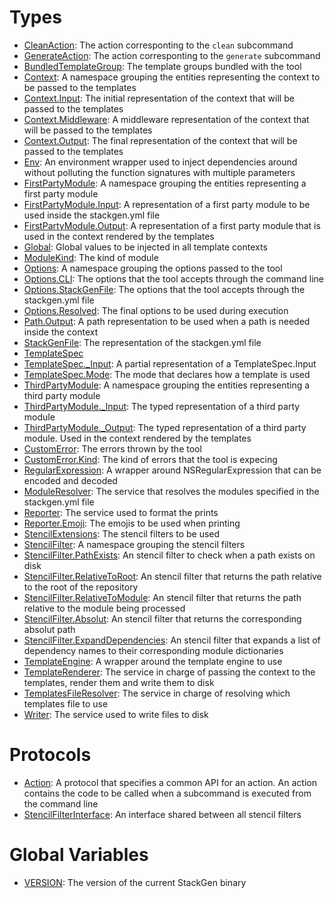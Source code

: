 # Types

  - [CleanAction](CleanAction.md):
    The action corresponting to the `clean` subcommand
  - [GenerateAction](GenerateAction.md):
    The action corresponting to the `generate` subcommand
  - [BundledTemplateGroup](BundledTemplateGroup.md):
    The template groups bundled with the tool
  - [Context](Context.md):
    A namespace grouping the entities representing the context to be passed to the templates
  - [Context.Input](Context_Input.md):
    The initial representation of the context that will be passed to the templates
  - [Context.Middleware](Context_Middleware.md):
    A middleware representation of the context that will be passed to the templates
  - [Context.Output](Context_Output.md):
    The final representation of the context that will be passed to the templates
  - [Env](Env.md):
    An environment wrapper used to inject dependencies around without
    polluting the function signatures with multiple parameters
  - [FirstPartyModule](FirstPartyModule.md):
    A namespace grouping the entities representing a first party module
  - [FirstPartyModule.Input](FirstPartyModule_Input.md):
    A representation of a first party module to be used inside the stackgen.yml file
  - [FirstPartyModule.Output](FirstPartyModule_Output.md):
    A representation of a first party module that is used in the context
    rendered by the templates
  - [Global](Global.md):
    Global values to be injected in all template contexts
  - [ModuleKind](ModuleKind.md):
    The kind of module
  - [Options](Options.md):
    A namespace grouping the options passed to the tool
  - [Options.CLI](Options_CLI.md):
    The options that the tool accepts through the command line
  - [Options.StackGenFile](Options_StackGenFile.md):
    The options that the tool accepts through the stackgen.yml file
  - [Options.Resolved](Options_Resolved.md):
    The final options to be used during execution
  - [Path.Output](Path_Output.md):
    A path representation to be used when a path is needed inside the context
  - [StackGenFile](StackGenFile.md):
    The representation of the stackgen.yml file
  - [TemplateSpec](TemplateSpec.md)
  - [TemplateSpec.\_Input](TemplateSpec__Input.md):
    A partial representation of a TemplateSpec.Input
  - [TemplateSpec.Mode](TemplateSpec_Mode.md):
    The mode that declares how a template is used
  - [ThirdPartyModule](ThirdPartyModule.md):
    A namespace grouping the entities representing a third party module
  - [ThirdPartyModule.\_Input](ThirdPartyModule__Input.md):
    The typed representation of a third party module
  - [ThirdPartyModule.\_Output](ThirdPartyModule__Output.md):
    The typed representation of a third party module. Used in the context rendered by the templates
  - [CustomError](CustomError.md):
    The errors thrown by the tool
  - [CustomError.Kind](CustomError_Kind.md):
    The kind of errors that the tool is expecing
  - [RegularExpression](RegularExpression.md):
    A wrapper around NSRegularExpression that can be encoded and decoded
  - [ModuleResolver](ModuleResolver.md):
    The service that resolves the modules specified in the stackgen.yml file
  - [Reporter](Reporter.md):
    The service used to format the prints
  - [Reporter.Emoji](Reporter_Emoji.md):
    The emojis to be used when printing
  - [StencilExtensions](StencilExtensions.md):
    The stencil filters to be used
  - [StencilFilter](StencilFilter.md):
    A namespace grouping the stencil filters
  - [StencilFilter.PathExists](StencilFilter_PathExists.md):
    An stencil filter to check when a path exists on disk
  - [StencilFilter.RelativeToRoot](StencilFilter_RelativeToRoot.md):
    An stencil filter that returns the path relative to the root of the repository
  - [StencilFilter.RelativeToModule](StencilFilter_RelativeToModule.md):
    An stencil filter that returns the path relative to the module being processed
  - [StencilFilter.Absolut](StencilFilter_Absolut.md):
    An stencil filter that returns the corresponding absolut path
  - [StencilFilter.ExpandDependencies](StencilFilter_ExpandDependencies.md):
    An stencil filter that expands a list of dependency names to their corresponding module dictionaries
  - [TemplateEngine](TemplateEngine.md):
    A wrapper around the template engine to use
  - [TemplateRenderer](TemplateRenderer.md):
    The service in charge of passing the context to the templates, render them
    and write them to disk
  - [TemplatesFileResolver](TemplatesFileResolver.md):
    The service in charge of resolving which templates file to use
  - [Writer](Writer.md):
    The service used to write files to disk

# Protocols

  - [Action](Action.md):
    A protocol that specifies a common API for an action.
    An action contains the code to be called when a subcommand is executed from the
    command line
  - [StencilFilterInterface](StencilFilterInterface.md):
    An interface shared between all stencil filters

# Global Variables

  - [VERSION](VERSION.md):
    The version of the current StackGen binary
